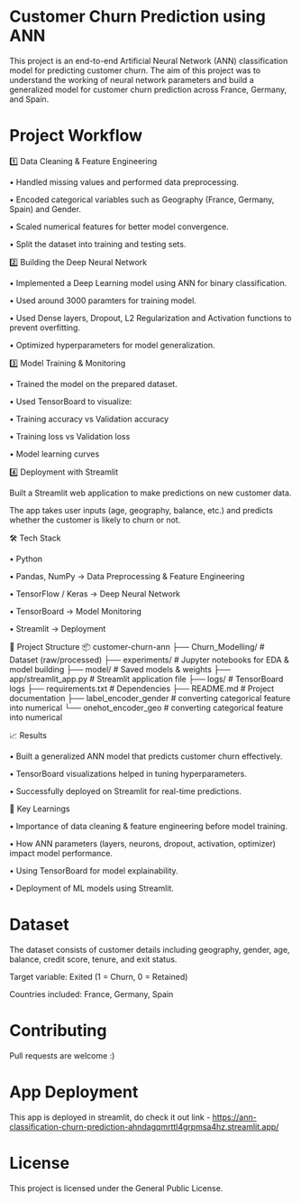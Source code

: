 # Customer Churn Prediction using ANN

This project is an end-to-end Artificial Neural Network (ANN) classification model for predicting customer churn. The aim of this project was to understand the working of neural network parameters and build a generalized model for customer churn prediction across France, Germany, and Spain.

# Project Workflow
1️⃣ Data Cleaning & Feature Engineering

• Handled missing values and performed data preprocessing.

• Encoded categorical variables such as Geography (France, Germany, Spain) and Gender.

• Scaled numerical features for better model convergence.

• Split the dataset into training and testing sets.

2️⃣ Building the Deep Neural Network

• Implemented a Deep Learning model using ANN for binary classification.

• Used around 3000 paramters for training model.

• Used Dense layers, Dropout, L2 Regularization and Activation functions to prevent overfitting.

• Optimized hyperparameters for model generalization.

3️⃣ Model Training & Monitoring

• Trained the model on the prepared dataset.

• Used TensorBoard to visualize:

• Training accuracy vs Validation accuracy

• Training loss vs Validation loss

• Model learning curves

4️⃣ Deployment with Streamlit

Built a Streamlit web application to make predictions on new customer data.

The app takes user inputs (age, geography, balance, etc.) and predicts whether the customer is likely to churn or not.

🛠️ Tech Stack

• Python

• Pandas, NumPy → Data Preprocessing & Feature Engineering

• TensorFlow / Keras → Deep Neural Network

• TensorBoard → Model Monitoring

• Streamlit → Deployment

📂 Project Structure
📦 customer-churn-ann
├── Churn_Modelling/          # Dataset (raw/processed)
├── experiments/              # Jupyter notebooks for EDA & model building
├── model/                    # Saved models & weights
├── app/streamlit_app.py      # Streamlit application file
├── logs/                     # TensorBoard logs
├── requirements.txt          # Dependencies
├── README.md                 # Project documentation
├── label_encoder_gender      # converting categorical feature into numerical
└── onehot_encoder_geo        # converting categorical feature into numerical

📈 Results

• Built a generalized ANN model that predicts customer churn effectively.

• TensorBoard visualizations helped in tuning hyperparameters.

• Successfully deployed on Streamlit for real-time predictions.

🎯 Key Learnings

• Importance of data cleaning & feature engineering before model training.

• How ANN parameters (layers, neurons, dropout, activation, optimizer) impact model performance.

• Using TensorBoard for model explainability.

• Deployment of ML models using Streamlit.

# Dataset

The dataset consists of customer details including geography, gender, age, balance, credit score, tenure, and exit status.

Target variable: Exited (1 = Churn, 0 = Retained)

Countries included: France, Germany, Spain

# Contributing

Pull requests are welcome :)

# App Deployment

This app is deployed in streamlit, do check it out
link - https://ann-classification-churn-prediction-ahndagqmrttl4grpmsa4hz.streamlit.app/

# License

This project is licensed under the General Public License.
